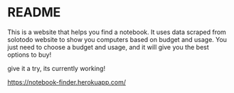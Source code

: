# README

This is a website that helps you find a notebook.
It uses data scraped from solotodo website to show you computers
based on budget and usage. You just need to choose a budget and usage,
and it will give you the best options to buy!

give it a try, its currently working! 

https://notebook-finder.herokuapp.com/
